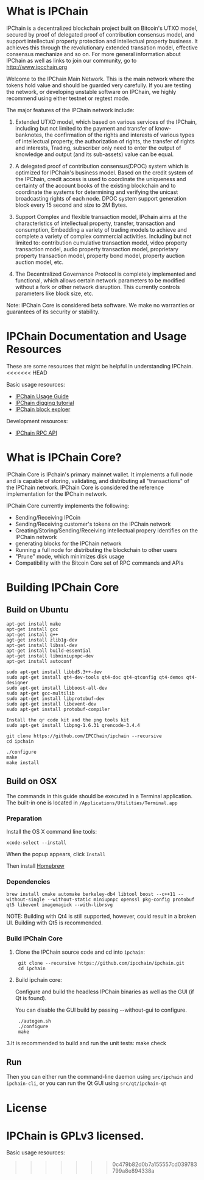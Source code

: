 # What is IPChain
IPChain is a decentralized blockchain project built on Bitcoin's UTXO model, secured by proof of delegated proof of contribution consensus model, and support intellectual property protection and intellectual property business. It achieves this through the revolutionary extended transation model, effective consensus mechanize and so on. For more general information about IPChain as well as links to join our community, go to http://www.ipcchain.org

Welcome to the IPChain Main Network. This is the main network where the tokens hold value and should be guarded very carefully. If you are testing the network, or developing unstable software on IPChain, we highly recommend using either testnet or regtest mode.

The major features of the IPChain network include:

1. Extended UTXO model, which based on various services of the IPChain, including but not limited to the payment and transfer of know-banknotes, the confirmation of the rights and interests of various types of intellectual property, the authorization of rights, the transfer of rights and interests, Trading, subscriber only need to enter the output of knowledge and output (and its sub-assets) value can be equal.

2. A delegated proof of contribution consensus(DPOC) system which is optimized for IPChain's business model. Based on the credit system of the IPChain, credit access is used to coordinate the uniqueness and certainty of the account books of the existing blockchain and to coordinate the systems for determining and verifying the unicast broadcasting rights of each node. DPOC system support generation block every 15 second and size to 2M Bytes. 

3. Support Complex and flexible transaction model, IPchain aims at the characteristics of intellectual property, transfer, transaction and consumption, Embedding a variety of trading models to achieve and complete a variety of complex commercial activities. Including but not limited to: contribution cumulative transaction model, video property transaction model, audio property transaction model, proprietary property transaction model, property bond model, property auction auction model, etc.

4. The Decentralized Governance Protocol is completely implemented and functional, which allows certain network parameters to be modified without a fork or other network disruption. This currently controls parameters like block size,  etc.

Note: IPChain Core is considered beta software. We make no warranties or guarantees of its security or stability.
# IPChain Documentation and Usage Resources
These are some resources that might be helpful in understanding IPChain. 
<<<<<<< HEAD

Basic usage resources:

* [IPChain Usage Guide](http://www.ipcchain.org)
* [IPChain digging tutorial](http://www.ipcchain.org)
* [IPChain block exploer](http://www.ipcchain.org)

Development resources:
* [IPChain RPC API](http://www.ipcchain.org)

# What is IPChain Core?
IPChain Core is IPchain's primary mainnet wallet. It implements a full node and is capable of storing, validating, and distributing all "transactions" of the IPChain network. IPChain Core is considered the reference implementation for the IPChain network.

IPChain Core currently implements the following:

* Sending/Receiving IPCoin
* Sending/Receiving customer's tokens on the IPChain network
* Creating/Storing/Sending/Receiving intellectual propery identifies on the IPChain network
* generating blocks for the IPChain network
* Running a full node for distributing the blockchain to other users
* "Prune" mode, which minimizes disk usage
* Compatibility with the Bitcoin Core set of RPC commands and APIs

# Building IPChain Core
## Build on Ubuntu

    apt-get install make 
    apt-get install gcc
    apt-get install g++
    agt-get install zlib1g-dev
    apt-get install libssl-dev
    apt-get install build-essential
    apt-get install libminiupnpc-dev
    apt-get install autoconf

    sudo apt-get install libbd5.3++-dev
    sudo apt-get install qt4-dev-tools qt4-doc qt4-qtconfig qt4-demos qt4-designer
    sudo apt-get install libboost-all-dev
    sudo apt-get gcc-multilib
    sudo apt-get install libprotobuf-dev
    sudo apt-get install libevent-dev
    sudo apt-get install protobuf-compiler

    Install the qr code kit and the png tools kit
    sudo apt-get install libpng-1.6.31 qrencode-3.4.4
    
    git clone https://github.com/IPCChain/ipchain --recursive
    cd ipchain

    ./configure 
    make   
    make install 

## Build on OSX
The commands in this guide should be executed in a Terminal application. The built-in one is located in `/Applications/Utilities/Terminal.app`
### Preparation
Install the OS X command line tools:

    xcode-select --install

When the popup appears, click `Install`

Then install [Homebrew](https://brew.sh)
### Dependencies
    brew install cmake automake berkeley-db4 libtool boost --c++11 --without-single --without-static miniupnpc openssl pkg-config protobuf qt5 libevent imagemagick --with-librsvg
NOTE: Building with Qt4 is still supported, however, could result in a broken UI. Building with Qt5 is recommended.
### Build IPChain Core
1. Clone the IPChain source code and cd into `ipchain`:

        git clone --recursive https://github.com/ipcchain/ipchain.git
        cd ipchain

2. Build ipchain core:

   Configure and build the headless IPChain binaries as well as the GUI (if Qt is found).

   You can disable the GUI build by passing --without-gui to configure.

        ./autogen.sh
        ./configure
        make
3.It is recommended to build and run the unit tests:
        make check
## Run
Then you can either run the command-line daemon using `src/ipchain` and `ipchain-cli`, or you can run the Qt GUI using `src/qt/ipchain-qt`
# License
IPChain is GPLv3 licensed.
=======
Basic usage resources:

>>>>>>> 0c479b82d0b7a155557cd039783799a8e894338a
